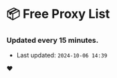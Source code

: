# :package: Free Proxy List
### Updated every 15 minutes.

- Last updated: `2024-10-06 14:39`

:heart:
